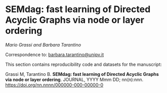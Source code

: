 # SEMdag: fast learning of Directed Acyclic Graphs via node or layer ordering

*Mario Grassi and Barbara Tarantino*

Correspondence to: barbara.tarantino@unipv.it

This section contains reproducibility code and datasets for the manuscript:

Grassi M, Tarantino B. **SEMdag: fast learning of Directed Acyclic Graphs via node or layer ordering**. JOURNAL, YYYY Mmm DD; nn(n):nnn. https://doi.org/nn.nnnn/000000-000-00000-0
